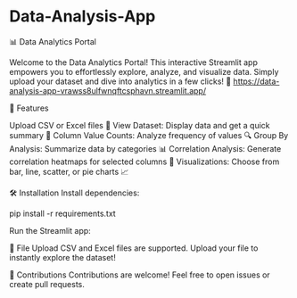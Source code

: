 # Data-Analysis-App
📊 Data Analytics Portal

Welcome to the Data Analytics Portal! This interactive Streamlit app empowers you to effortlessly explore, analyze, and visualize data. Simply upload your dataset and dive into analytics in a few clicks! 🚀
https://data-analysis-app-vrawss8ulfwnqftcsphavn.streamlit.app/

🎯 Features

Upload CSV or Excel files 📄
View Dataset: Display data and get a quick summary 🧐
Column Value Counts: Analyze frequency of values 🔍
Group By Analysis: Summarize data by categories 📊
Correlation Analysis: Generate correlation heatmaps for selected columns 🔗
Visualizations: Choose from bar, line, scatter, or pie charts 📈

🛠️ Installation
Install dependencies:

pip install -r requirements.txt

Run the Streamlit app:

📂 File Upload
CSV and Excel files are supported.
Upload your file to instantly explore the dataset!

🤝 Contributions
Contributions are welcome! Feel free to open issues or create pull requests.
